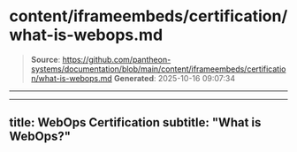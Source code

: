 # content/iframeembeds/certification/what-is-webops.md

> **Source**: https://github.com/pantheon-systems/documentation/blob/main/content/iframeembeds/certification/what-is-webops.md
> **Generated**: 2025-10-16 09:07:34

---

---
title: WebOps Certification
subtitle: "What is WebOps?"
---

<Partial file="certification-guide/what-is-webops.md" />
